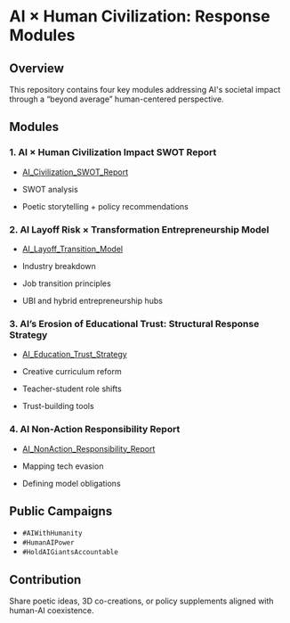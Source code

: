 # AI × Human Civilization: Response Modules

## Overview
This repository contains four key modules addressing AI's societal impact through a “beyond average” human-centered perspective.

## Modules

### 1. AI × Human Civilization Impact SWOT Report
-  [AI_Civilization_SWOT_Report](../reports/AI_Civilization_SWOT_Report.md/)
 
- SWOT analysis
- Poetic storytelling + policy recommendations

### 2. AI Layoff Risk × Transformation Entrepreneurship Model
- [AI_Layoff_Transition_Model](../reports/AI_Layoff_Transition_Model.md/)
  
- Industry breakdown
- Job transition principles
- UBI and hybrid entrepreneurship hubs

### 3. AI’s Erosion of Educational Trust: Structural Response Strategy
- [AI_Education_Trust_Strategy](../reports/AI_Education_Trust_Strategy.md)
  
- Creative curriculum reform
- Teacher-student role shifts
- Trust-building tools

### 4. AI Non-Action Responsibility Report
- [AI_NonAction_Responsibility_Report](../reports/AI_NonAction_Responsibility_Report.md)

- Mapping tech evasion
- Defining model obligations

## Public Campaigns
- `#AIWithHumanity`
- `#HumanAIPower`
- `#HoldAIGiantsAccountable`

## Contribution
Share poetic ideas, 3D co-creations, or policy supplements aligned with human-AI coexistence.

